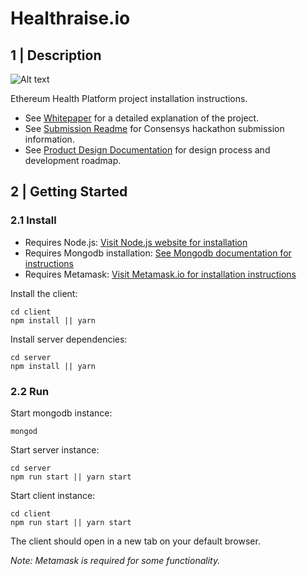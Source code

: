 # Healthraise.io

## 1 | Description

![Alt text](./documentation/health.gif)

Ethereum Health Platform project installation instructions.

- See [Whitepaper](./whitepaper.md) for a detailed explanation of the project.
- See [Submission Readme](./submission.md) for Consensys hackathon submission information.
- See [Product Design Documentation](./project-document.md) for design process and development roadmap.

## 2 |  Getting Started

### 2.1 Install

* Requires Node.js: [Visit Node.js website for installation](https://nodejs.org/en/)
* Requires Mongodb installation: [See Mongodb documentation for instructions](https://docs.mongodb.com/manual/installation/)
* Requires Metamask: [Visit Metamask.io for installation instructions](https://metamask.io/)

Install the client:

```
cd client
npm install || yarn
```

Install server dependencies:

```
cd server
npm install || yarn
```

### 2.2 Run

Start mongodb instance:

```
mongod
```

Start server instance:

```
cd server
npm run start || yarn start
```

Start client instance:

```
cd client
npm run start || yarn start
```

The client should open in a new tab on your default browser.

*Note: Metamask is required for some functionality.*
